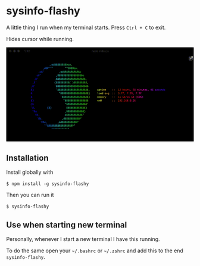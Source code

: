 # sysinfo-flashy

A little thing I run when my terminal starts. Press `Ctrl + C` to exit.

Hides cursor while running.

![Recording](https://github.com/freeall/sysinfo-flashy/blob/main/recording.gif?raw=true)

## Installation

Install globally with

```
$ npm install -g sysinfo-flashy
```

Then you can run it

```
$ sysinfo-flashy
```

## Use when starting new terminal

Personally, whenever I start a new terminal I have this running.

To do the same open your `~/.bashrc` or `~/.zshrc` and add this to the end `sysinfo-flashy`.
